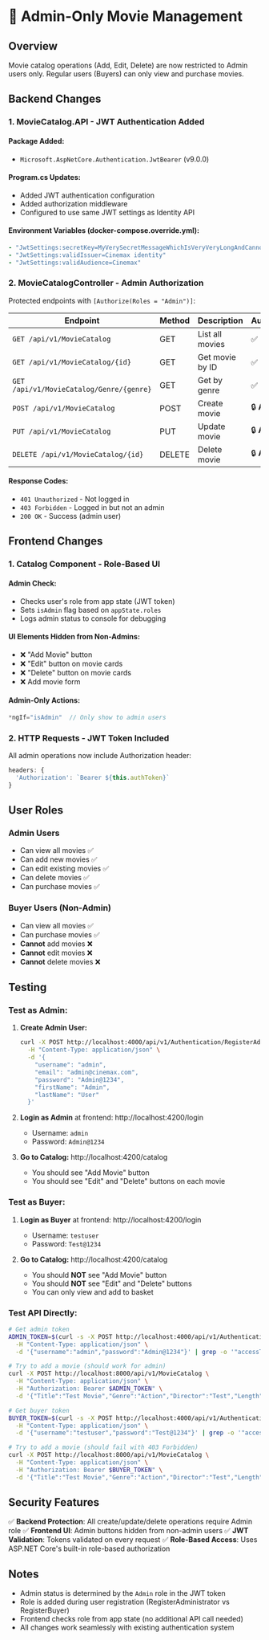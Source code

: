 # 🔐 Admin-Only Movie Management

## Overview
Movie catalog operations (Add, Edit, Delete) are now restricted to Admin users only. Regular users (Buyers) can only view and purchase movies.

## Backend Changes

### 1. **MovieCatalog.API - JWT Authentication Added**

#### Package Added:
- `Microsoft.AspNetCore.Authentication.JwtBearer` (v9.0.0)

#### Program.cs Updates:
- Added JWT authentication configuration
- Added authorization middleware
- Configured to use same JWT settings as Identity API

#### Environment Variables (docker-compose.override.yml):
```yaml
- "JwtSettings:secretKey=MyVerySecretMessageWhichIsVeryVeryLongAndCannotBeBroken"
- "JwtSettings:validIssuer=Cinemax identity"
- "JwtSettings:validAudience=Cinemax"
```

### 2. **MovieCatalogController - Admin Authorization**

Protected endpoints with `[Authorize(Roles = "Admin")]`:

| Endpoint | Method | Description | Authorization |
|----------|--------|-------------|---------------|
| `GET /api/v1/MovieCatalog` | GET | List all movies | ✅ Public |
| `GET /api/v1/MovieCatalog/{id}` | GET | Get movie by ID | ✅ Public |
| `GET /api/v1/MovieCatalog/Genre/{genre}` | GET | Get by genre | ✅ Public |
| `POST /api/v1/MovieCatalog` | POST | Create movie | 🔒 **Admin Only** |
| `PUT /api/v1/MovieCatalog` | PUT | Update movie | 🔒 **Admin Only** |
| `DELETE /api/v1/MovieCatalog/{id}` | DELETE | Delete movie | 🔒 **Admin Only** |

#### Response Codes:
- `401 Unauthorized` - Not logged in
- `403 Forbidden` - Logged in but not an admin
- `200 OK` - Success (admin user)

## Frontend Changes

### 1. **Catalog Component - Role-Based UI**

#### Admin Check:
- Checks user's role from app state (JWT token)
- Sets `isAdmin` flag based on `appState.roles`
- Logs admin status to console for debugging

#### UI Elements Hidden from Non-Admins:
- ❌ "Add Movie" button
- ❌ "Edit" button on movie cards
- ❌ "Delete" button on movie cards
- ❌ Add movie form

#### Admin-Only Actions:
```typescript
*ngIf="isAdmin"  // Only show to admin users
```

### 2. **HTTP Requests - JWT Token Included**

All admin operations now include Authorization header:
```typescript
headers: {
  'Authorization': `Bearer ${this.authToken}`
}
```

## User Roles

### **Admin Users**
- Can view all movies ✅
- Can add new movies ✅
- Can edit existing movies ✅
- Can delete movies ✅
- Can purchase movies ✅

### **Buyer Users (Non-Admin)**
- Can view all movies ✅
- Can purchase movies ✅
- **Cannot** add movies ❌
- **Cannot** edit movies ❌
- **Cannot** delete movies ❌

## Testing

### Test as Admin:
1. **Create Admin User:**
   ```bash
   curl -X POST http://localhost:4000/api/v1/Authentication/RegisterAdministrator \
     -H "Content-Type: application/json" \
     -d '{
       "username": "admin",
       "email": "admin@cinemax.com",
       "password": "Admin@1234",
       "firstName": "Admin",
       "lastName": "User"
     }'
   ```

2. **Login as Admin** at frontend: http://localhost:4200/login
   - Username: `admin`
   - Password: `Admin@1234`

3. **Go to Catalog:** http://localhost:4200/catalog
   - You should see "Add Movie" button
   - You should see "Edit" and "Delete" buttons on each movie

### Test as Buyer:
1. **Login as Buyer** at frontend: http://localhost:4200/login
   - Username: `testuser`
   - Password: `Test@1234`

2. **Go to Catalog:** http://localhost:4200/catalog
   - You should **NOT** see "Add Movie" button
   - You should **NOT** see "Edit" and "Delete" buttons
   - You can only view and add to basket

### Test API Directly:

```bash
# Get admin token
ADMIN_TOKEN=$(curl -s -X POST http://localhost:4000/api/v1/Authentication/Login \
  -H "Content-Type: application/json" \
  -d '{"username":"admin","password":"Admin@1234"}' | grep -o '"accessToken":"[^"]*' | cut -d'"' -f4)

# Try to add a movie (should work for admin)
curl -X POST http://localhost:8000/api/v1/MovieCatalog \
  -H "Content-Type: application/json" \
  -H "Authorization: Bearer $ADMIN_TOKEN" \
  -d '{"Title":"Test Movie","Genre":"Action","Director":"Test","Length":120,"Price":9.99,"Rating":"PG-13","Actors":"Test Actor","Description":"Test description","ImageUrl":"http://example.com/image.jpg","linkToTrailer":"http://example.com"}'

# Get buyer token
BUYER_TOKEN=$(curl -s -X POST http://localhost:4000/api/v1/Authentication/Login \
  -H "Content-Type: application/json" \
  -d '{"username":"testuser","password":"Test@1234"}' | grep -o '"accessToken":"[^"]*' | cut -d'"' -f4)

# Try to add a movie (should fail with 403 Forbidden)
curl -X POST http://localhost:8000/api/v1/MovieCatalog \
  -H "Content-Type: application/json" \
  -H "Authorization: Bearer $BUYER_TOKEN" \
  -d '{"Title":"Test Movie","Genre":"Action","Director":"Test","Length":120,"Price":9.99,"Rating":"PG-13","Actors":"Test Actor","Description":"Test description","ImageUrl":"http://example.com/image.jpg","linkToTrailer":"http://example.com"}'
```

## Security Features

✅ **Backend Protection**: All create/update/delete operations require Admin role
✅ **Frontend UI**: Admin buttons hidden from non-admin users
✅ **JWT Validation**: Tokens validated on every request
✅ **Role-Based Access**: Uses ASP.NET Core's built-in role-based authorization

## Notes

- Admin status is determined by the `Admin` role in the JWT token
- Role is added during user registration (RegisterAdministrator vs RegisterBuyer)
- Frontend checks role from app state (no additional API call needed)
- All changes work seamlessly with existing authentication system

